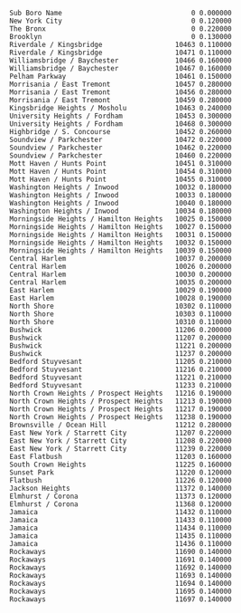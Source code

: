     Sub Boro Name                                0 0.000000
    New York City                                0 0.120000
    The Bronx                                    0 0.220000
    Brooklyn                                     0 0.130000
    Riverdale / Kingsbridge                  10463 0.110000
    Riverdale / Kingsbridge                  10471 0.110000
    Williamsbridge / Baychester              10466 0.160000
    Williamsbridge / Baychester              10467 0.160000
    Pelham Parkway                           10461 0.150000
    Morrisania / East Tremont                10457 0.280000
    Morrisania / East Tremont                10456 0.280000
    Morrisania / East Tremont                10459 0.280000
    Kingsbridge Heights / Mosholu            10463 0.240000
    University Heights / Fordham             10453 0.300000
    University Heights / Fordham             10468 0.300000
    Highbridge / S. Concourse                10452 0.260000
    Soundview / Parkchester                  10472 0.220000
    Soundview / Parkchester                  10462 0.220000
    Soundview / Parkchester                  10460 0.220000
    Mott Haven / Hunts Point                 10451 0.310000
    Mott Haven / Hunts Point                 10454 0.310000
    Mott Haven / Hunts Point                 10455 0.310000
    Washington Heights / Inwood              10032 0.180000
    Washington Heights / Inwood              10033 0.180000
    Washington Heights / Inwood              10040 0.180000
    Washington Heights / Inwood              10034 0.180000
    Morningside Heights / Hamilton Heights   10025 0.150000
    Morningside Heights / Hamilton Heights   10027 0.150000
    Morningside Heights / Hamilton Heights   10031 0.150000
    Morningside Heights / Hamilton Heights   10032 0.150000
    Morningside Heights / Hamilton Heights   10039 0.150000
    Central Harlem                           10037 0.200000
    Central Harlem                           10026 0.200000
    Central Harlem                           10030 0.200000
    Central Harlem                           10035 0.200000
    East Harlem                              10029 0.190000
    East Harlem                              10028 0.190000
    North Shore                              10302 0.110000
    North Shore                              10303 0.110000
    North Shore                              10310 0.110000
    Bushwick                                 11206 0.200000
    Bushwick                                 11207 0.200000
    Bushwick                                 11221 0.200000
    Bushwick                                 11237 0.200000
    Bedford Stuyvesant                       11205 0.210000
    Bedford Stuyvesant                       11216 0.210000
    Bedford Stuyvesant                       11221 0.210000
    Bedford Stuyvesant                       11233 0.210000
    North Crown Heights / Prospect Heights   11216 0.190000
    North Crown Heights / Prospect Heights   11213 0.190000
    North Crown Heights / Prospect Heights   11217 0.190000
    North Crown Heights / Prospect Heights   11238 0.190000
    Brownsville / Ocean Hill                 11212 0.280000
    East New York / Starrett City            11207 0.220000
    East New York / Starrett City            11208 0.220000
    East New York / Starrett City            11239 0.220000
    East Flatbush                            11203 0.160000
    South Crown Heights                      11225 0.160000
    Sunset Park                              11220 0.120000
    Flatbush                                 11226 0.120000
    Jackson Heights                          11372 0.140000
    Elmhurst / Corona                        11373 0.120000
    Elmhurst / Corona                        11368 0.120000
    Jamaica                                  11432 0.110000
    Jamaica                                  11433 0.110000
    Jamaica                                  11434 0.110000
    Jamaica                                  11435 0.110000
    Jamaica                                  11436 0.110000
    Rockaways                                11690 0.140000
    Rockaways                                11691 0.140000
    Rockaways                                11692 0.140000
    Rockaways                                11693 0.140000
    Rockaways                                11694 0.140000
    Rockaways                                11695 0.140000
    Rockaways                                11697 0.140000
